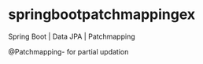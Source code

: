 # springbootpatchmappingex

Spring Boot | Data JPA | Patchmapping

@Patchmapping- for partial updation